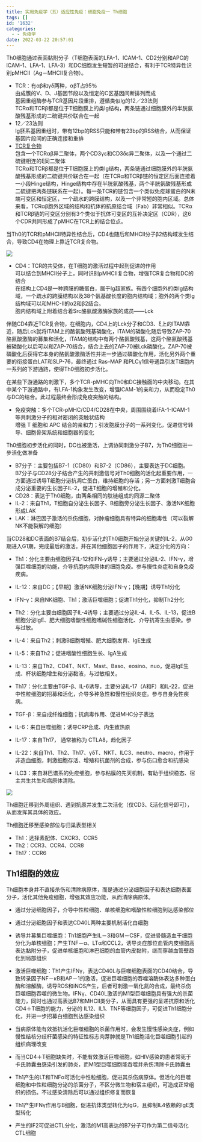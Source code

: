 ```yaml
---
title: 实用免疫学（五）适应性免疫：细胞免疫一 Th细胞
tags: []
id: '1632'
categories:
  - - 免疫学
date: 2022-03-22 20:57:01
---
```


Th0细胞通过表面黏附分子（T细胞表面的LFA-1、ICAM-1、CD2分别和APC的ICAM-1、LFA-1、LFA-3）和DC细胞发生短暂的可逆结合，有利于TCR特异性识别pMHCII（Ag－MHCII复合物）。

*   TCR：有αβ和γδ两种，αβT占95％  
    由成簇的V、D、J基因节段以及恒定的C区基因间断排列而成  
    基因重组酶参与TCR基因片段重排，遵循类似Ig的12／23法则  
    TCRα和TCRβ都是位于T细胞膜上的类Ig结构，两条链通过细胞膜外的半胱氨酸残基形成的二硫键共价联合在一起
*   12／23法则  
    Ig胚系基因重组时，带有12bp的RSS只能和带有23bp的RSS结合，从而保证基因片段间的正确连接和重排
*   [TCR复合物](https://zhuanlan.zhihu.com/p/225711723)  
    包含一个TCRαβ异二聚体，两个CD3γε和CD3δε异二聚体，以及一个通过二硫键相连的ξ同二聚体  
    TCRα和TCRβ都是位于T细胞膜上的类Ig结构，两条链通过细胞膜外的半胱氨酸残基形成的二硫键共价联合在一起（在TCRα和TCRβ链的恒定区后面连接着一小段Hinge结构，Hinge结构中存在半胱氨酸残基，两个半胱氨酸残基形成二硫键把两条链联系在一起）。每一条TCR的链包含一个类似免疫球蛋白的N末端可变区和恒定区，一个疏水的跨膜结构，以及一个非常短的胞内区域。总体来看，TCRαβ胞外区域的结构和抗体的抗原结合域（Fab）非常相似。TCRα和TCRβ链的可变区分别有3个类似于抗体可变区的互补决定区（CDR），这6个CDR共同形成了pMHC在TCR上的结合位点。

当Th0的TCR和pMHCII特异性结合后，CD4也随后和MHCII分子β2结构域发生结合，导致CD4在物理上靠近TCR复合物。

![](https://img-cdn.limour.top/blog/20220222233140.png)

*   CD4：TCR的共受体，在T细胞的激活过程中起到促进的作用  
    可以结合到MHCII分子上，同时识别pMHCII复合物，增强TCR复合物和DC的结合  
    在结构上CD4是一种跨膜的糖蛋白，属于Ig超家族。有四个细胞外的类Ig结构域，一个疏水的跨膜结构以及38个氨基酸长度的胞内结构域；胞外的两个类Ig结构域可以和MHC-II的α2和β2结合。  
    胞内结构域上附着结合着Src酪氨酸激酶家族的成员——Lck

伴随CD4靠近TCR复合物，在细胞内，CD4上的Lck分子和CD3、ξ上的ITAM靠近，随后Lck就将ITAM上的酪氨酸残基磷酸化，ITAM的磷酸化随后导致ZAP-70酪氨酸激酶的募集和活化，ITAM的结构中有两个酪氨酸残基，这两个酪氨酸残基被磷酸化以后可以和ZAP-70结合，结合上去的ZAP-70被Lck磷酸化。ZAP-70被磷酸化后获得它本身的酪氨酸激酶活性并进一步通过磷酸化作用，活化另外两个重要的衔接蛋白LAT和SLP-76，最终通过 Ras–MAP 和PLCγ1信号通路引发T细胞内一系列的下游通路，使得Th0细胞初步活化。

在某些下游通路的刺激下，多个TCR-pMHC向Th0和DC接触面的中央移动。在其中某个下游通路中，有LFA-1构象发生改变，增强ICAM-1的亲和力，从而稳定Th0与DC的结合。此过程最终会形成免疫突触的结构。

*   免疫突触：多个TCR-pMHC/CD4/CD28在中央，周围围绕着IFA-1-ICAM-1 等共刺激分子的相对密闭的突触状结构  
    增强 T 细胞和 APC 结合的亲和力；引发胞膜分子的一系列变化，促进信号转导、细胞骨架系统和细胞器的变化

Th0细胞初步活化的同时，DC也被激活，上调协同刺激分子B7，为Th0细胞进一步活化做准备

*   B7分子：主要包括B7-1（CD80）和B7-2（CD86），主要表达于DC细胞。  
    B7分子与CD28分子结合产生的共刺激信号对Th0细胞的活化起重要作用，一方面通过诱导T细胞分泌抗凋亡蛋白，维持细胞的存活；另一方面刺激T细胞合成分泌重要的生长因子IL-2，促进T细胞的增殖和分化。
*   CD28：表达于Th0细胞，由两条相同的肽链组成的同源二聚体
*   IL-2：来自Th1，T细胞自分泌生长因子、B细胞旁分泌生长因子、激活NK细胞形成LAK
*   LAK：淋巴因子激活的杀伤细胞，对肿瘤细胞具有特异的细胞毒性（可以裂解NK不能裂解的细胞）

当CD28和DC表面的B7结合后，初步活化的Th0细胞开始分泌关键的IL-2，从G0期进入G1期，完成最后的激活。并在其他细胞因子的作用下，决定分化的方向：

*   Th1：分化主要由细胞因子IL-12和IFN-y诱导；主要通过分泌IL-2、IFN-γ，增强巨噬细胞的功能，介导抗胞内病原体的细胞免疫。参与慢性炎症和自身免疫疾病。
*   IL-12：来自DC；【早期】激活NK细胞分泌IFN-γ；【晚期】诱导Th1分化
*   IFN-γ：来自NK细胞、Th1；激活巨噬细胞；促进Th1分化，抑制Th2分化

*   Th2：分化主要由细胞因子IL-4诱导；主要通过分泌IL-4、IL-5、IL-13，促进B细胞分泌IgE、肥大细胞嗜酸性细胞嗜碱性细胞活化、介导抗寄生虫感染。参与过敏。
*   IL-4：来自Th2；刺激B细胞增殖、肥大细胞发育、IgE生成
*   IL-5：来自Th2；促进嗜酸性细胞生长、IgA生成
*   IL-13：来自Th2、CD4T、NKT、Mast、Baso、eosino、nuo，促进IgE生成、杯状细胞增生和分泌黏液，与过敏相关。

*   Th17：分化主要由TGF-β、IL-6诱导，主要分泌IL-17（A和F）和IL-22，促进中性粒细胞的招募和活化，介导多种急性和慢性组织炎症。参与自身免性疾病。
*   TGF-β：来自成纤维细胞；抗病毒作用、促进MHC分子表达
*   IL-6：来自巨噬细胞；诱导CRP合成、内生致热原
*   IL-17：来自Th17， 通常被称为 CTLA8，趋化因子
*   IL-22：来自Th1、Th2、Th17、γδT、NKT、ILC3、neutro、macro，作用于非造血细胞，刺激细胞存活、增殖和抗菌剂的合成，参与伤口愈合和抗感染
*   ILC3：来自淋巴谱系的免疫细胞，参与粘膜的先天机制，有助于组织稳态、宿主共生共生和病原体清除。

![](https://img-cdn.limour.top/blog/20220223004935.png)

Th细胞迁移到外周组织、遇到抗原并发生二次活化（仅CD3、ξ活化信号即可），从而发挥其具体的效应。

Th细胞迁移至感染部位与归巢表型相关

*   Th1：选择素配体、CXCR3、CCR5
*   Th2：CCR3、CCR4、CCR8
*   Th17：CCR6

## Th1细胞的效应

Th细胞本身并不直接杀伤和清除病原体，而是通过分泌细胞因子和表达细胞表面分子，活化其他免疫细胞，增强其效应功能，从而清除病原体。

*   通过分泌细胞因子，介导中性粒细胞、单核细胞和嗜酸性粒细胞到达感染部位
*   通过分泌细胞因子和表达CD40L两种主要机制活化白细胞

*   诱导并募集巨噬细胞：Th1细胞产生IL－3和GM－CSF，促进骨髓造血干细胞分化为单核细胞；产生TNF－α、LTα和CCL2，诱导炎症部位血管内皮细胞高表达黏附分子，促进单核细胞和淋巴细胞的血管内皮黏附，继而穿越血管壁趋化到局部组织
*   激活巨噬细胞：Th1产生IFNγ，表达CD40L与巨噬细胞表面的CD40结合，导致转录因子NF－κB和AP－1的激活，促进巨噬细胞的吞噬溶酶体表达多种蛋白酶和溶解酶，诱导ROS和iNOS产生，后者可刺激一氧化氮的合成，最终杀伤巨噬细胞吞噬的微生物。IFNγ、CD40L激活的M1型巨噬细胞具有强大的杀菌能力，同时也通过高表达B7和MHCII类分子，从而具有更强的呈递抗原和活化CD4＋T细胞的能力，分泌的 IL12、IL1、TNF等细胞因子，可促进Th1细胞分化，并进一步招募白细胞到达感染组织
*   当病原体能有效抵抗活化巨噬细胞的杀菌作用时，会发生慢性感染炎症，例如慢性结核分歧杆菌感染的特征性标志肉芽肿就是Th1细胞活化巨噬细胞引起的组织病理改变
*   而当CD4＋T细胞缺失时，不能有效激活巨噬细胞，如HIV感染的患者常死于卡氏肺囊虫感染引发的肺炎，而M1型巨噬细胞能吞噬并杀伤清除卡氏肺囊虫

*   Th1产生的LT和TNFα可活化中性粒细胞，促进其杀伤病原体。但活化的巨噬细胞和中性粒细胞分泌的杀菌分子，不区分微生物和宿主组织，可造成正常组织的损伤。不过感染清除后可以通过组织修复而恢复

*   Th1产生IFNγ作用与B细胞，促进抗体类型转化为IgG，且抑制IL4依赖的IgE类型转化
*   产生的IF2可促进CTL分化，激活的M1高表达的B7分子可作为第二信号活化CTL细胞